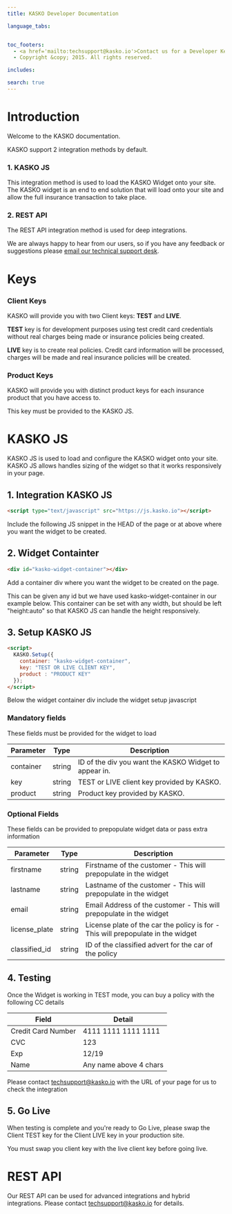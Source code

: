 ```yaml
---
title: KASKO Developer Documentation

language_tabs:


toc_footers:
  - <a href='mailto:techsupport@kasko.io'>Contact us for a Developer Key</a>
  - Copyright &copy; 2015. All rights reserved.

includes:

search: true
---
```


# Introduction

Welcome to the KASKO documentation.

KASKO support 2 integration methods by default.

### 1. KASKO JS
This integration method is used to load the KASKO Widget onto your site.  The KASKO widget is an end to end solution that will load onto your site and allow the full insurance transaction to take place.

### 2. REST API
The REST API integration method is used for deep integrations.

We are always happy to hear from our users, so if you have any feedback or suggestions please <a href="mailto:techsupport@kasko.io">email our technical support desk</a>.

# Keys

### Client Keys

KASKO will provide you with two Client keys: **TEST** and **LIVE**.

**TEST** key is for development purposes using test credit card credentials without real charges being made or insurance policies being created.

**LIVE** key is to create real policies. Credit card information will be processed, charges will be made and real insurance policies will be created.


### Product Keys

KASKO will provide you with distinct product keys for each insurance product that you have access to.

This key must be provided to the KASKO JS.

# KASKO JS

KASKO JS is used to load and configure the KASKO widget onto your site.  KASKO JS allows handles sizing of the widget so that it works responsively in your page.

## 1. Integration KASKO JS

``` html
<script type="text/javascript" src="https://js.kasko.io"></script>
```

Include the following JS snippet in the HEAD of the page or at above where you want the widget to be created.

## 2.  Widget Containter

``` html
<div id="kasko-widget-container"></div>
```

Add a container div where you want the widget to be created on the page.

This can be given any id but we have used kasko-widget-container in our example below.  This container can be set with any width, but should be left "height:auto" so that KASKO JS can handle the height responsively.

## 3.  Setup KASKO JS

``` html
<script>
  KASKO.Setup({
    container: "kasko-widget-container",
    key: "TEST OR LIVE CLIENT KEY",
    product : "PRODUCT KEY"
  });
</script>
```

Below the widget container div include the widget setup javascript

### Mandatory fields
These fields must be provided for the widget to load

Parameter | Type | Description
--------- | ---- | -----------
container | string | ID of the div you want the KASKO Widget to appear in.
key | string | TEST or LIVE client key provided by KASKO.
product | string | Product key provided by KASKO.

### Optional Fields
These fields can be provided to prepopulate widget data or pass extra information

Parameter | Type | Description
--------- | ---- | -----------
firstname | string | Firstname of the customer - This will prepopulate in the widget
lastname | string | Lastname of the customer - This will prepopulate in the widget
email | string | Email Address of the customer - This will prepopulate in the widget
license_plate | string | License plate of the car the policy is for - This will prepopulate in the widget
classified_id | string | ID of the classified advert for the car of the policy


## 4. Testing

Once the Widget is working in TEST mode, you can buy a policy with the following CC details

Field | Detail
--------- | ------
Credit Card Number | 4111 1111 1111 1111
CVC | 123
Exp | 12/19
Name | Any name above 4 chars

Please contact <a href="mailto:techsupport@kasko.io">techsupport@kasko.io</a> with the URL of your page for us to check the integration

## 5. Go Live
When testing is complete and you're ready to Go Live, please swap the Client TEST key for the Client LIVE key in your production site.

<aside class="notice">
You must swap you client key with the live client key before going live.
</aside>

# REST API

Our REST API can be used for advanced integrations and hybrid integrations.  Please contact <a href="mailto:techsupport@kasko.io">techsupport@kasko.io</a> for details.


